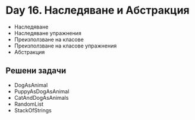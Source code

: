 ﻿# Day 16. Наследяване и Абстракция
- Наследяване 
- Наследяване упражнения
- Преизползване на класове 
- Преизползване на класове упражнения
- Абстракция

## Решени задачи
- DogAsAnimal
- PuppyAsDogAsAnimal
- CatAndDogAsAnimals
- RandomList
- StackOfStrings